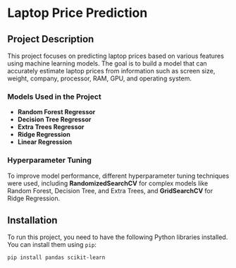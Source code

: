 # Laptop Price Prediction

## Project Description

This project focuses on predicting laptop prices based on various features using machine learning models. The goal is to build a model that can accurately estimate laptop prices from information such as screen size, weight, company, processor, RAM, GPU, and operating system.

### Models Used in the Project

- **Random Forest Regressor**
- **Decision Tree Regressor**
- **Extra Trees Regressor**
- **Ridge Regression**
- **Linear Regression**

### Hyperparameter Tuning

To improve model performance, different hyperparameter tuning techniques were used, including **RandomizedSearchCV** for complex models like Random Forest, Decision Tree, and Extra Trees, and **GridSearchCV** for Ridge Regression.

## Installation

To run this project, you need to have the following Python libraries installed. You can install them using `pip`:

```bash
pip install pandas scikit-learn
